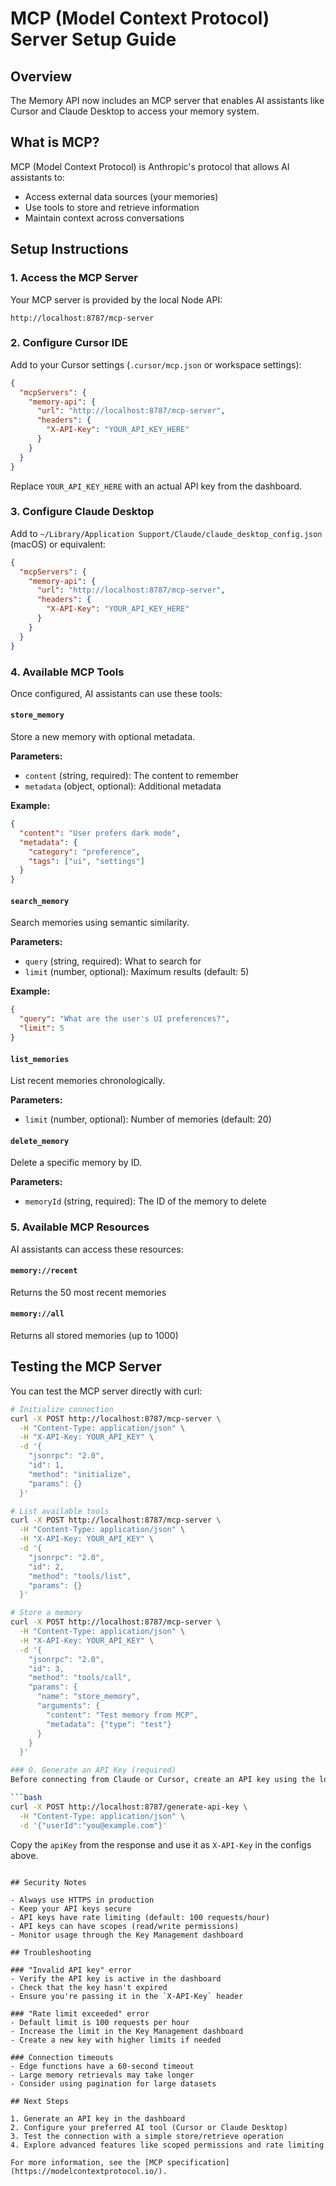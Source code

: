 # MCP (Model Context Protocol) Server Setup Guide

## Overview
The Memory API now includes an MCP server that enables AI assistants like Cursor and Claude Desktop to access your memory system.

## What is MCP?
MCP (Model Context Protocol) is Anthropic's protocol that allows AI assistants to:
- Access external data sources (your memories)
- Use tools to store and retrieve information
- Maintain context across conversations

## Setup Instructions

### 1. Access the MCP Server
Your MCP server is provided by the local Node API:
```
http://localhost:8787/mcp-server
```

### 2. Configure Cursor IDE

Add to your Cursor settings (`.cursor/mcp.json` or workspace settings):

```json
{
  "mcpServers": {
    "memory-api": {
      "url": "http://localhost:8787/mcp-server",
      "headers": {
        "X-API-Key": "YOUR_API_KEY_HERE"
      }
    }
  }
}
```

Replace `YOUR_API_KEY_HERE` with an actual API key from the dashboard.

### 3. Configure Claude Desktop

Add to `~/Library/Application Support/Claude/claude_desktop_config.json` (macOS) or equivalent:

```json
{
  "mcpServers": {
    "memory-api": {
      "url": "http://localhost:8787/mcp-server",
      "headers": {
        "X-API-Key": "YOUR_API_KEY_HERE"
      }
    }
  }
}
```

### 4. Available MCP Tools

Once configured, AI assistants can use these tools:

#### `store_memory`
Store a new memory with optional metadata.

**Parameters:**
- `content` (string, required): The content to remember
- `metadata` (object, optional): Additional metadata

**Example:**
```json
{
  "content": "User prefers dark mode",
  "metadata": {
    "category": "preference",
    "tags": ["ui", "settings"]
  }
}
```

#### `search_memory`
Search memories using semantic similarity.

**Parameters:**
- `query` (string, required): What to search for
- `limit` (number, optional): Maximum results (default: 5)

**Example:**
```json
{
  "query": "What are the user's UI preferences?",
  "limit": 5
}
```

#### `list_memories`
List recent memories chronologically.

**Parameters:**
- `limit` (number, optional): Number of memories (default: 20)

#### `delete_memory`
Delete a specific memory by ID.

**Parameters:**
- `memoryId` (string, required): The ID of the memory to delete

### 5. Available MCP Resources

AI assistants can access these resources:

#### `memory://recent`
Returns the 50 most recent memories

#### `memory://all`
Returns all stored memories (up to 1000)

## Testing the MCP Server

You can test the MCP server directly with curl:

```bash
# Initialize connection
curl -X POST http://localhost:8787/mcp-server \
  -H "Content-Type: application/json" \
  -H "X-API-Key: YOUR_API_KEY" \
  -d '{
    "jsonrpc": "2.0",
    "id": 1,
    "method": "initialize",
    "params": {}
  }'

# List available tools
curl -X POST http://localhost:8787/mcp-server \
  -H "Content-Type: application/json" \
  -H "X-API-Key: YOUR_API_KEY" \
  -d '{
    "jsonrpc": "2.0",
    "id": 2,
    "method": "tools/list",
    "params": {}
  }'

# Store a memory
curl -X POST http://localhost:8787/mcp-server \
  -H "Content-Type: application/json" \
  -H "X-API-Key: YOUR_API_KEY" \
  -d '{
    "jsonrpc": "2.0",
    "id": 3,
    "method": "tools/call",
    "params": {
      "name": "store_memory",
      "arguments": {
        "content": "Test memory from MCP",
        "metadata": {"type": "test"}
      }
    }
  }'

### 0. Generate an API Key (required)
Before connecting from Claude or Cursor, create an API key using the local API:

```bash
curl -X POST http://localhost:8787/generate-api-key \
  -H "Content-Type: application/json" \
  -d '{"userId":"you@example.com"}'
```
Copy the `apiKey` from the response and use it as `X-API-Key` in the configs above.
```

## Security Notes

- Always use HTTPS in production
- Keep your API keys secure
- API keys have rate limiting (default: 100 requests/hour)
- API keys can have scopes (read/write permissions)
- Monitor usage through the Key Management dashboard

## Troubleshooting

### "Invalid API key" error
- Verify the API key is active in the dashboard
- Check that the key hasn't expired
- Ensure you're passing it in the `X-API-Key` header

### "Rate limit exceeded" error
- Default limit is 100 requests per hour
- Increase the limit in the Key Management dashboard
- Create a new key with higher limits if needed

### Connection timeouts
- Edge functions have a 60-second timeout
- Large memory retrievals may take longer
- Consider using pagination for large datasets

## Next Steps

1. Generate an API key in the dashboard
2. Configure your preferred AI tool (Cursor or Claude Desktop)
3. Test the connection with a simple store/retrieve operation
4. Explore advanced features like scoped permissions and rate limiting

For more information, see the [MCP specification](https://modelcontextprotocol.io/).